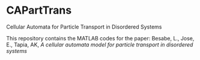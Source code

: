 # CAPartTrans
Cellular Automata for Particle Transport in Disordered Systems

<p>This repository contains the MATLAB codes for the paper: Besabe, L., Jose, E., Tapia, AK, <em>A cellular automata model for particle transport in disordered systems</em></p>
